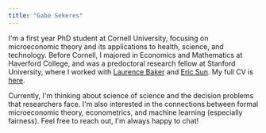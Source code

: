 ```yaml
---
title: "Gabe Sekeres"
---
```


I'm a first year PhD student at Cornell University, focusing on microeconomic theory and its applications to health, science, and technology. Before Cornell, I majored in Economics and Mathematics at Haverford College, and was a predoctoral research fellow at Stanford University, where I worked with [Laurence Baker](https://healthpolicy.fsi.stanford.edu/people/laurence_c_baker) and [Eric Sun](https://profiles.stanford.edu/eric-sun). My full CV is [here](/static/gabe_sekeres_cv.pdf).

Currently, I'm thinking about science of science and the decision problems that researchers face. I'm also interested in the connections between formal microeconomic theory, econometrics, and machine learning (especially fairness). Feel free to reach out, I'm always happy to chat!

